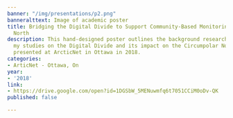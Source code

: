 ```yaml
---
banner: "/img/presentations/p2.png"
banneralttext: Image of academic poster
title: Bridging the Digital Divide to Support Community-Based Monitoring in the Circumpolar
  North
description: This hand-designed poster outlines the background research required for
  my studies on the Digital Divide and its impact on the Circumpolar North. It was
  presented at ArcticNet in Ottawa in 2018.
categories:
- ArticNet - Ottawa, On
year:
- '2018'
link:
- https://drive.google.com/open?id=1DGSbW_5MENuwmfq6t7051CCiM0oDv-QK
published: false

---
```

